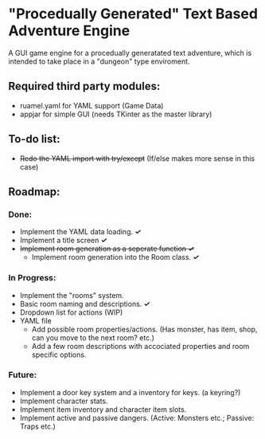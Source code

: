 # "Procedually Generated" Text Based Adventure Engine
A GUI game engine for a procedually generatated text adventure, which is intended to take place in a "dungeon" type enviroment.

## Required third party modules:
* ruamel.yaml for YAML support (Game Data)
* appjar for simple GUI (needs TKinter as the master library)

## To-do list:
* ~~Redo the YAML import with try/except~~ (If/else makes more sense in this case)

## Roadmap:
### Done:
* Implement the YAML data loading. **_✓_**
* Implement a title screen **_✓_**
* ~~Implement room generation as a seperate function **_✓_**~~
  * Implement room generation into the Room class. **_✓_**

### In Progress:
* Implement the "rooms" system.
 * Basic room naming and descriptions. **_✓_**
 * Dropdown list for actions (WIP)
 * YAML file
   * Add possible room properties/actions. (Has monster, has item, shop, can you move to the next room? etc.)
   * Add a few room descriptions with accociated properties and room specific options.
### Future:
* Implement a door key system and a inventory for keys. (a keyring?)
* Implement character stats.
* Implement item inventory and character item slots.
* Implement active and passive dangers. (Active: Monsters etc.; Passive: Traps etc.)
